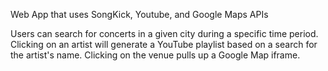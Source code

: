 Web App that uses SongKick, Youtube, and Google Maps APIs

Users can search for concerts in a given city during a specific time period. Clicking on an artist will generate a YouTube playlist based on a search for the artist's name. Clicking on the venue pulls up a Google Map iframe. 